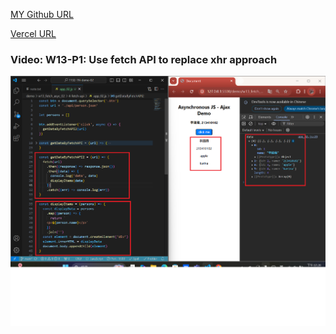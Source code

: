 [MY Github URL](https://github.com/apple550678/1132-1N-demo-02)

[Vercel URL](https://1132-1-n-demo-apple-02.vercel.app)

### Video: W13-P1: Use fetch API to replace xhr approach

![](w13-p1.png)

```

```
